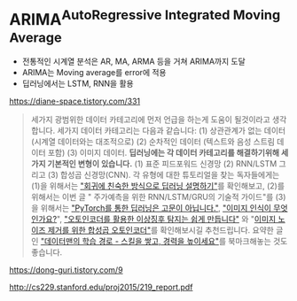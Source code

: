# ARIMA<sup>AutoRegressive Integrated Moving Average</sup>

- 전통적인 시계열 분석은 AR, MA, ARMA 등을 거쳐 ARIMA까지 도달
- ARIMA는 Moving average를 error에 적용
- 딥러닝에서는 LSTM, RNN을 활용

https://diane-space.tistory.com/331

> 세가지 광범위한 데이터 카테고리에 먼저 언급을 하는게 도움이 될것이라고 생각합니다. 세가지 데이터 카테고리는 다음과 같습니다: (1) 상관관계가 없는 데이터 (시계열 데이터와는 대조적으로) (2) 순차적인 데이터 (텍스트와 음성 스트림 데이터 포함) (3) 이미지 데이터. **딥러닝에는 각 데이터 카테고리를 해결하기위해 세가지 기본적인 변형이 있습니다.** (1) 표준 피드포워드 신경망 (2) RNN/LSTM 그리고 (3) 합성곱 신경망(CNN). 각 유형에 대한 튜토리얼을 찾는 독자들에게는 (1)을 위해서는 ["회귀에 친숙한 방식으로 딥러닝 설명하기"](https://levelup.gitconnected.com/a-tutorial-to-build-from-regression-to-deep-learning-b7354240d2d5)를 확인해보고, (2)를 위해서는 이번 글 " 주가예측을 위한 RNN/LSTM/GRU의 기술적 가이드"를 (3)을 위해서는 ["PyTorch를 통한 딥러닝은 고문이 아닙니다."](https://medium.com/analytics-vidhya/not-torturing-in-learning-pytorch-b2f7f169923a), ["이미지 인식이 무엇인가요?](https://towardsdatascience.com/module-6-image-recognition-for-insurance-claim-handling-part-i-a338d16c9de0)", ["오토인코더를 활용한 이상징후 탐지는 쉽게 만듭니다"](https://towardsdatascience.com/anomaly-detection-with-autoencoder-b4cdce4866a6) 와 "[이미지 노이즈 제거를 위한 합성곱 오토인코더"](https://towardsdatascience.com/convolutional-autoencoders-for-image-noise-reduction-32fce9fc1763)를 확인해보시길 추천드립니다. 요약한 글인 ["데이터맨의 학습 경로 - 스킬을 쌓고, 경력을 높이세요"](https://medium.com/analytics-vidhya/dataman-learning-paths-build-your-skills-drive-your-career-e1aee030ff6e)를 북마크해놓는 것도 좋습니다. 

https://dong-guri.tistory.com/9

http://cs229.stanford.edu/proj2015/219_report.pdf

